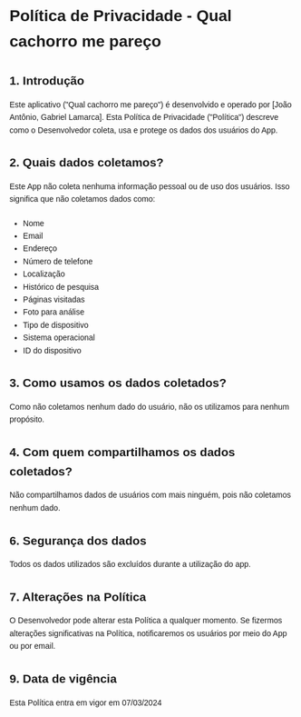<!DOCTYPE html>
<html lang="pt-BR">
<head>
  <meta charset="UTF-8">
  <meta name="viewport" content="width=device-width, initial-scale=1.0">
  <title>Política de Privacidade - Qual cachorro me pareço</title>
  <style>
    body {
      font-family: Arial, sans-serif;
      line-height: 1.6;
      margin: 0;
      padding: 20px;
    }
    h1, h2, h3, h4, h5, h6 {
      margin-bottom: 10px;
    }
    p {
      margin-bottom: 20px;
    }
  </style>
</head>
<body>
  <h1>Política de Privacidade - Qual cachorro me pareço</h1>
  <h2>1. Introdução</h2>
  <p>
    Este aplicativo ("Qual cachorro me pareço") é desenvolvido e operado por [João Antônio, Gabriel Lamarca]. Esta Política de Privacidade ("Política") descreve como o Desenvolvedor coleta, usa e protege os dados dos usuários do App.
  </p>

  <h2>2. Quais dados coletamos?</h2>
  <p>
    Este App não coleta nenhuma informação pessoal ou de uso dos usuários. Isso significa que não coletamos dados como:
    <ul>
      <li>Nome</li>
      <li>Email</li>
      <li>Endereço</li>
      <li>Número de telefone</li>
      <li>Localização</li>
      <li>Histórico de pesquisa</li>
      <li>Páginas visitadas</li>
      <li>Foto para análise</li>
      <li>Tipo de dispositivo</li>
      <li>Sistema operacional</li>
      <li>ID do dispositivo</li>
    </ul>
  </p>

  <h2>3. Como usamos os dados coletados?</h2>
  <p>
    Como não coletamos nenhum dado do usuário, não os utilizamos para nenhum propósito.
  </p>

  <h2>4. Com quem compartilhamos os dados coletados?</h2>
  <p>
    Não compartilhamos dados de usuários com mais ninguém, pois não coletamos nenhum dado.
  </p>

  <h2>6. Segurança dos dados</h2>
  <p>
    Todos os dados utilizados são excluídos durante a utilização do app.
  </p>

  <h2>7. Alterações na Política</h2>
  <p>
    O Desenvolvedor pode alterar esta Política a qualquer momento. Se fizermos alterações significativas na Política, notificaremos os usuários por meio do App ou por email.
  </p>

  <h2>9. Data de vigência</h2>
  <p>
    Esta Política entra em vigor em 07/03/2024
  </p>
</body>
</html>
